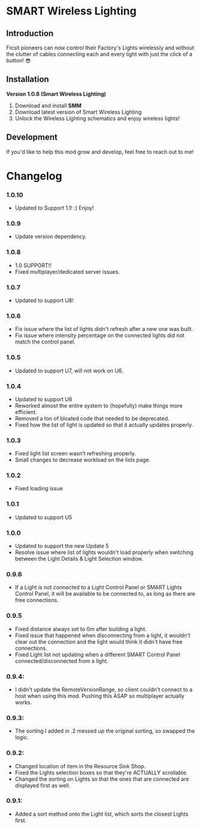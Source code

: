 # SMART Wireless Lighting

## Introduction
Ficsit pioneers can now control their Factory's Lights wirelessly and without the clutter of cables connecting each and every light with just the click of a button! :sunglasses:

## Installation
**Version 1.0.8 (Smart Wireless Lighting)**
1. Download and install **SMM**
2. Download latest version of Smart Wireless Lighting
3. Unlock the Wireless Lighting schematics and enjoy wireless lights!

## Development
If you'd like to help this mod grow and develop, feel free to reach out to me!

# Changelog

### 1.0.10

   - Updated to Support 1.1! :) Enjoy!

### 1.0.9

   - Update version dependency.
   
### 1.0.8

   - 1.0 SUPPORT!! 
   - Fixed multiplayer/dedicated server issues.

### 1.0.7

   - Updated to support U8!

### 1.0.6

   - Fix issue where the list of lights didn't refresh after a new one was built.
   - Fix issue where intensity percentage on the connected lights did not match the control panel.

### 1.0.5

   - Updated to support U7, will not work on U6.

### 1.0.4

   - Updated to support U6
   - Reworked almost the entire system to (hopefully) make things more efficient.
   - Removed a ton of bloated code that needed to be deprecated.
   - Fixed how the list of light is updated so that it actually updates properly.

### 1.0.3

   - Fixed light list screen wasn't refreshing properly.
   - Small changes to decrease workload on the lists page.

### 1.0.2

   - Fixed loading issue

### 1.0.1

   - Updated to support U5

### 1.0.0

   - Updated to support the new Update 5
   - Resolve issue where list of lights wouldn't load properly when switching between the Light Details & Light Selection window.

### 0.9.6

   - If a Light is not connected to a Light Control Panel or SMART Lights Control Panel, it will be available to be connected to, as long as there are free connections.

### 0.9.5

   - Fixed distance always set to 0m after building a light.
   - Fixed issue that happened when disconnecting from a light, it wouldn't clear out the connection and the light would think it didn't have free connections.
   - Fixed Light list not updating when a different SMART Control Panel connected/disconnected from a light.

### 0.9.4:

   - I didn't update the RemoteVersionRange, so client couldn't connect to a host when using this mod. Pushing this ASAP so multiplayer actually works.

### 0.9.3:

   - The sorting I added in .2 messed up the original sorting, so swapped the logic.

### 0.9.2:

   - Changed location of item in the Resource Sink Shop.
   - Fixed the Lights selection boxes so that they're ACTUALLY scrollable.
   - Changed the sorting on Lights so that the ones that are connected are displayed first as well.

### 0.9.1:
   
   - Added a sort method onto the Light list, which sorts the closest Lights first.